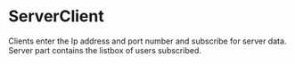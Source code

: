 # ServerClient
Clients enter the Ip address and port number and subscribe for server data.
Server part contains the listbox of users subscribed.
